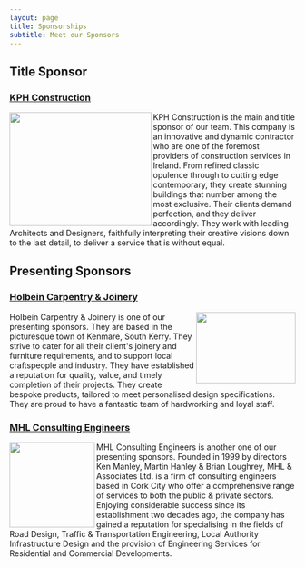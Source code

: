 ```yaml
---
layout: page
title: Sponsorships
subtitle: Meet our Sponsors
---
```


## Title Sponsor

### [KPH Construction](https://www.kph.ie)

<img align="left" width="250" height="200" src="https://www.kenmare.ie/contentFiles/productImages/Large/KPH-Logo1.png">

KPH Construction is the main and title sponsor of our team. This company is an innovative and dynamic contractor who are one of the foremost providers of construction services in Ireland. From refined classic opulence through to cutting edge contemporary, they create stunning buildings that number among the most exclusive. Their clients demand perfection, and they deliver accordingly. They work with leading Architects and Designers, faithfully interpreting their creative visions down to the last detail, to deliver a service that is without equal.

## Presenting Sponsors

### [Holbein Carpentry & Joinery](http://holbein.ie)

<img align="right" width="175" height="125" src="https://www.kenmare.ie/contentFiles/productImages/Large/Holbein.png">

Holbein Carpentry & Joinery is one of our presenting sponsors. They are based in the picturesque town of Kenmare, South Kerry. They strive to cater for all their client's joinery and furniture requirements, and to support local craftspeople and industry. They have established a reputation for quality, value, and timely completion of their projects. They create bespoke products, tailored to meet personalised design specifications. They are proud to have a fantastic team of hardworking and loyal staff.

### [MHL Consulting Engineers](https://www.mhl.ie)

<img align="left" width="150" height="150" src="https://acei.ie/ws-content/uploads/logo-mhl.gif">

MHL Consulting Engineers is another one of our presenting sponsors. Founded in 1999 by directors Ken Manley, Martin Hanley & Brian Loughrey, MHL & Associates Ltd. is a firm of consulting engineers based in Cork City who offer a comprehensive range of services to both the public & private sectors. Enjoying considerable success since its establishment two decades ago, the company has gained a reputation for specialising in the fields of Road Design, Traffic & Transportation Engineering, Local Authority Infrastructure Design and the provision of Engineering Services for Residential and Commercial Developments.

